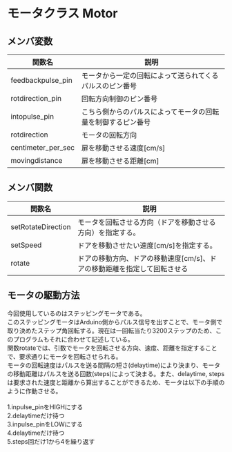 # モータクラス Motor
## メンバ変数

| 関数名 | 説明 |
| ---- | ---- |
| feedbackpulse_pin | モータから一定の回転によって送られてくるパルスのピン番号 |
| rotdirection_pin | 回転方向制御のピン番号 |
| intopulse_pin | こちら側からのパルスによってモータの回転量を制御するピン番号 |
| rotdirection | モータの回転方向 |
| centimeter_per_sec | 扉を移動させる速度[cm/s] |
| movingdistance | 扉を移動させる距離[cm] |

## メンバ関数

| 関数名 | 説明 |
| ---- | ---- |
| setRotateDirection | モータを回転させる方向（ドアを移動させる方向）を指定する。 |
| setSpeed | ドアを移動させたい速度[cm/s]を指定する。 |
| rotate | ドアの移動方向、ドアの移動速度[cm/s]、ドアの移動距離を指定して回転させる |

## モータの駆動方法
今回使用しているのはステッピングモータである。<br>
このステッピングモータはArduino側からパルス信号を出すことで、モータ側で取り決めたステップ角回転する。現在は一回転当たり3200ステップのため、このプログラムもそれに合わせて記述している。<br>
関数rotateでは、引数でモータを回転させる方向、速度、距離を指定することで、要求通りにモータを回転させられる。<br>
モータの回転速度はパルスを送る間隔の短さ(delaytime)により決まり、モータの移動距離はパルスを送る回数(steps)によって決まる。また、delaytime, stepsは要求された速度と距離から算出することができるため、モータは以下の手順のように作動させる。<br><br>
1.inpulse_pinをHIGHにする<br>
2.delaytimeだけ待つ<br>
3.inpulse_pinをLOWにする<br>
4.delaytimeだけ待つ<br>
5.steps回だけ1から4を繰り返す
